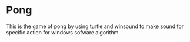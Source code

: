 # Pong
This is the game of pong by using turtle and winsound to make sound for specific action for windows sofware algorithm
